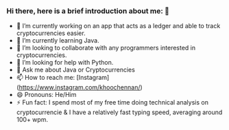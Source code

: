 ### Hi there, here is a brief introduction about me: 👋

- 🔭 I’m currently working on an app that acts as a ledger and able to track cryptocurrencies easier.
- 🌱 I’m currently learning Java.
- 👯 I’m looking to collaborate with any programmers interested in cryptocurrencies.
- 🤔 I’m looking for help with Python.
- 💬 Ask me about Java or Cryptocurrencies
- 📫 How to reach me: [Instagram] (https://www.instagram.com/khoochennan/)
- 😄 Pronouns: He/Him
- ⚡ Fun fact: I spend most of my free time doing technical analysis on cryptocurrencie & I have a relatively fast typing speed, averaging around 100+ wpm.
